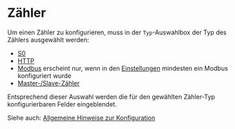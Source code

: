 # Zähler
Um einen Zähler zu konfigurieren, muss in der `Typ`-Auswahlbox der Typ des Zählers ausgewählt werden:
- [S0](S0Meter_DE.md)
- [HTTP](HttpMeter_DE.md)
- [Modbus](ModbusMeter_DE.md) erscheint nur, wenn in den [Einstellungen](Settings_DE.md#modbus) mindesten ein Modbus konfiguriert wurde
- [Master-/Slave-Zähler](MasterSlaveMeter_DE.md)

Entsprechend dieser Auswahl werden die für den gewählten Zähler-Typ konfigurierbaren Felder eingeblendet.

Siehe auch: [Allgemeine Hinweise zur Konfiguration](Configuration_DE.md)